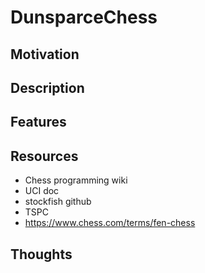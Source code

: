 # DunsparceChess

## Motivation
## Description

## Features

## Resources
- Chess programming wiki
- UCI doc
- stockfish github
- TSPC
- https://www.chess.com/terms/fen-chess

## Thoughts